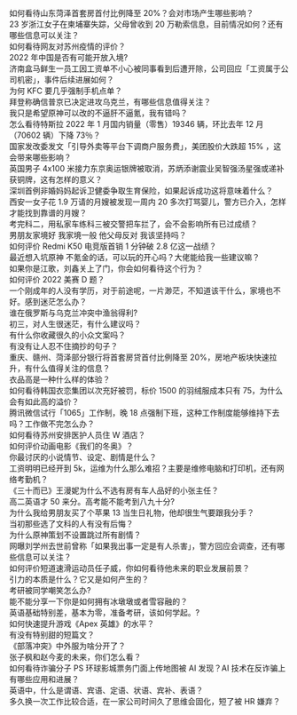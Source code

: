 如何看待山东菏泽首套房首付比例降至 20%？会对市场产生哪些影响？  
23 岁浙江女子在柬埔寨失踪，父母曾收到 20 万勒索信息，目前情况如何？还有哪些信息可以关注？  
如何看待网友对苏州疫情的评价？  
2022 年中国是否有可能开放入境?  
济南盒马鲜生一员工因工资单不小心被同事看到后遭开除，公司回应「工资属于公司机密」，事件后续进展如何？  
为何 KFC 要几乎强制手机点单？  
拜登称确信普京已决定进攻乌克兰，有哪些信息值得关注？  
我只是希望原神可以改的不逼肝不逼氪，我有错吗？  
怎么看待特斯拉 2022 年 1 月国内销量（零售）19346 辆，环比去年 12 月（70602 辆）下降 73％？  
国家发改委发文「引导外卖等平台下调商户服务费」，美团股价大跌超  15% ，这会带来哪些影响？  
英国男子 4x100 米接力东京奥运银牌被取消，苏炳添谢震业吴智强汤星强或递补获铜牌，这有怎样的意义？  
深圳首例非婚妈妈起诉卫健委争取生育保险，如果起诉成功这将意味着什么？  
西安一女子花 1.9 万请的月嫂被发现一周内 20 多次打骂婴儿，警方已介入，怎样才能找到靠谱的月嫂？  
考完科二，用私家车练科三被交警把车拦了，会不会影响所有已过成绩？  
男朋友家境好 我家境一般 他父母反对 我该坚持吗？  
如何评价 Redmi K50 电竞版首销 1 分钟破 2.8 亿这一战绩？  
最近想入坑原神 不氪金的话，可以玩的开心吗？大佬能给我一些建议嘛？  
如果你是江歌，刘鑫关上了门，你会如何看待这个行为？  
如何评价 2022 美赛 D 题？  
一个刚成年的人没有学历，对于前途呢，一片渺茫，不知道该干什么，家境也不好。感到迷茫怎么办？  
谁在俄罗斯与乌克兰冲突中渔翁得利?  
初三，对人生很迷茫，有什么建议吗？  
有什么你收藏很久的小众文案吗？  
有没有让人忍不住摘抄的句子？  
重庆、赣州、菏泽部分银行将首套房贷首付比例降至 20%，房地产板块快速拉升，有什么值得关注的信息？  
衣品高是一种什么样的体验？  
如何看待韩国衣恋集团以次充好被罚，标价 1500 的羽绒服成本只有 75，为什么会有如此高的溢价？  
腾讯微信试行「1065」工作制，晚 18 点强制下班，这种工作制度能够维持下去吗？工作做不完怎么办？  
如何看待苏州安排医护人员住 W 酒店？  
如何评价动画电影《我们的冬奥》？  
你最讨厌的小说情节、设定、剧情是什么？  
工资明明已经开到 5k，运维为什么那么难招？主要是维修电脑和打印机，还有网络考勤机？  
《三十而已》王漫妮为什么不选有房有车人品好的小张主任？  
高二英语才 50 来分。高考能不能考到八九十分?  
为什么我给男朋友买了个苹果 13 当生日礼物，他却很生气要跟我分手？  
当初那些选了文科的人有没有后悔？  
为什么原神策划不设置跳过所有剧情？  
网曝刘学州去世前曾称「如果我出事一定是有人杀害」，警方回应会调查，还有哪些信息可以关注？  
如何评价短道速滑运动员任子威，你如何看待他未来的职业发展前景？  
引力的本质是什么？它又是如何产生的？  
考研被同学嘲笑怎么办?  
能不能分享一下你是如何拥有冰墩墩或者雪容融的？  
英语基础特别差，基本为零，准备考研，该如何学起。?  
如何快速提升游戏《Apex 英雄》的水平？  
有没有特别甜的短篇文？  
《部落冲突》中外服为啥分开了？  
张子枫和赵今麦的未来，你们怎么看？  
如何看待诈骗分子 PS 环球影城票务门面上传地图被 AI 发现？AI 技术在反诈骗上有哪些应用和进展？  
英语中，什么是谓语、宾语、定语、状语、宾补、表语？  
多久换一次工作比较合适，在一家公司时间久了思维会固化，短了被 HR 嫌弃？  
